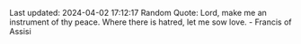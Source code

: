 Last updated: 2024-04-02 17:12:17
Random Quote: Lord, make me an instrument of thy peace. Where there is hatred, let me sow love. - Francis of Assisi